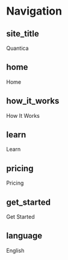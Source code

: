 # Navigation

## site_title
Quantica

## home
Home

## how_it_works
How It Works

## learn
Learn

## pricing
Pricing

## get_started
Get Started

## language
English